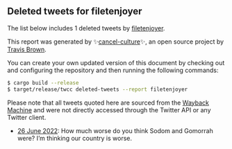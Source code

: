 ## Deleted tweets for filetenjoyer

The list below includes 1 deleted tweets by
[filetenjoyer](https://twitter.com/filetenjoyer).



This report was generated by ✨[cancel-culture](https://github.com/travisbrown/cancel-culture)✨,
an open source project by [Travis Brown](https://twitter.com/travisbrown).

You can create your own updated version of this document by checking out and configuring the
repository and then running the following commands:

```bash
$ cargo build --release
$ target/release/twcc deleted-tweets --report filetenjoyer
```

Please note that all tweets quoted here are sourced from the
[Wayback Machine](https://web.archive.org) and were not directly accessed through the Twitter API or
any Twitter client.

* [26 June 2022](https://web.archive.org/web/20220626224234/https://twitter.com/filetenjoyer/status/1541190210058424320): How much worse do you think Sodom and Gomorrah were? I’m thinking our country is worse. <!--1541190210058424320-->
